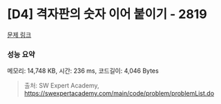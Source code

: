 # [D4] 격자판의 숫자 이어 붙이기 - 2819 

[문제 링크](https://swexpertacademy.com/main/code/problem/problemDetail.do?contestProbId=AV7I5fgqEogDFAXB) 

### 성능 요약

메모리: 14,748 KB, 시간: 236 ms, 코드길이: 4,046 Bytes



> 출처: SW Expert Academy, https://swexpertacademy.com/main/code/problem/problemList.do